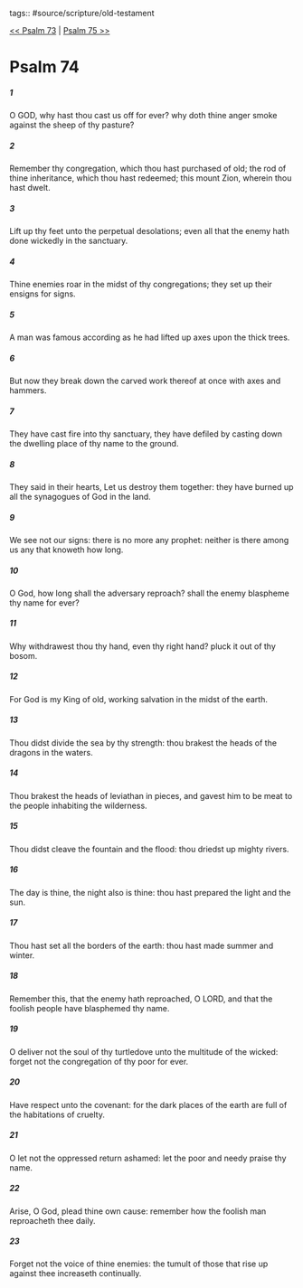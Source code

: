tags:: #source/scripture/old-testament

[<< Psalm 73](/Old_Testament/19_Psalms/Psalm_73.md) | [Psalm 75 >>](/Old_Testament/19_Psalms/Psalm_75.md)

# Psalm 74

##### 1

O GOD, why hast thou cast us off for ever? why doth thine anger smoke against the sheep of thy pasture?

##### 2

Remember thy congregation, which thou hast purchased of old; the rod of thine inheritance, which thou hast redeemed; this mount Zion, wherein thou hast dwelt.

##### 3

Lift up thy feet unto the perpetual desolations; even all that the enemy hath done wickedly in the sanctuary.

##### 4

Thine enemies roar in the midst of thy congregations; they set up their ensigns for signs.

##### 5

A man was famous according as he had lifted up axes upon the thick trees.

##### 6

But now they break down the carved work thereof at once with axes and hammers.

##### 7

They have cast fire into thy sanctuary, they have defiled by casting down the dwelling place of thy name to the ground.

##### 8

They said in their hearts, Let us destroy them together: they have burned up all the synagogues of God in the land.

##### 9

We see not our signs: there is no more any prophet: neither is there among us any that knoweth how long.

##### 10

O God, how long shall the adversary reproach? shall the enemy blaspheme thy name for ever?

##### 11

Why withdrawest thou thy hand, even thy right hand? pluck it out of thy bosom.

##### 12

For God is my King of old, working salvation in the midst of the earth.

##### 13

Thou didst divide the sea by thy strength: thou brakest the heads of the dragons in the waters.

##### 14

Thou brakest the heads of leviathan in pieces, and gavest him to be meat to the people inhabiting the wilderness.

##### 15

Thou didst cleave the fountain and the flood: thou driedst up mighty rivers.

##### 16

The day is thine, the night also is thine: thou hast prepared the light and the sun.

##### 17

Thou hast set all the borders of the earth: thou hast made summer and winter.

##### 18

Remember this, that the enemy hath reproached, O LORD, and that the foolish people have blasphemed thy name.

##### 19

O deliver not the soul of thy turtledove unto the multitude of the wicked: forget not the congregation of thy poor for ever.

##### 20

Have respect unto the covenant: for the dark places of the earth are full of the habitations of cruelty.

##### 21

O let not the oppressed return ashamed: let the poor and needy praise thy name.

##### 22

Arise, O God, plead thine own cause: remember how the foolish man reproacheth thee daily.

##### 23

Forget not the voice of thine enemies: the tumult of those that rise up against thee increaseth continually.
